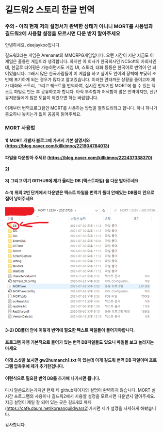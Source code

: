 # 길드워2 스토리 한글 번역

### 주의 - 아직 현재 저의 설명서가 완벽한 상태가 아니니 MORT를 사용법과 길드워2에 사용할 설정을 모르시면 다운 받지 말아주세요

안녕하세요, deejaykoo입니다. 

길드워2라는 게임은 Arenanet의 MMORPG게임입니다. 오랜 시간이 지난 지금도 이 게임은 훌륭한 게임이라 생각합니다.
하지만 이 회사가 한국회사인 NCSoft의 자회사인데, 한글로 타이핑은 가능하면서도 게임 UI, 스토리, 대화 등등은 한국어로 번역이 안 되어있습니다.
그래서 많은 한국사람들이 이 게임을 하고 싶어도 언어의 장벽에 부딪혀 초반에 포기하게 되는 경우가 많다고 알고있습니다.
이러한 안타까운 상황을 줄이고자 제가 대화와 스토리, 그리고 퀘스트를 번역하여, 실시간 번역기인 MORT에 쓸 수 있는 텍스트 파일로 만든 후 공유하고자 합니다.
아직 부족함과 어색함이 많은 번역이지만, 신규 유저분들에게 많은 도움이 되었으면 하는 바람입니다.

이제부터 번역프로그램인 MORT를 사용하는 방법을 알려드리려고 합니다.
하나 하나가 중요하니 놓치는거 없이 꼼꼼히 읽어주세요.

### MORT 사용법

#### 1) MORT 개발자 블로그에 가셔서 기본 설명서와 (https://blog.naver.com/killkimno/221904784013) 
####  파일을 다운받아 주세요 (https://blog.naver.com/killkimno/222437338370)

#### 2) 

#### 3) 그리고 여기 GITHUB에 제가 올리는 DB (텍스트파일) 을 다운 받아주세요

#### 4-1) 위의 2번 단계에서 다운받은 텍스트 파일을 번역기 폴더 안에있는 DB폴더 안으로 집어 넣어주세요

![alt text](https://github.com/deejaykoo/instructionpics/blob/main/20210928_003050.png?raw=true)

#### 3-2) DB폴더 안에 이렇게 번역에 필요한 텍스트 파일들이 들어가야합니다.
#### 프로그램 자쳉 기본적으로 들어가 있는 번역 DB파일들도 있으니 파일들 보고 놀라지는 마세요
#### 아래 스샷을 보시면 gw2humanch1.txt 이 있는데 이게 길드워 번역 DB 파일이며 프로그램 압축후에 제가 추가한겁니다.
#### 이런식으로 필요한 번역 DB를 추가해 나가시면 됩니다.


다시 말씀드리는거지만 현재 제 github페이지의 설명이 완벽하지 않습니다. MORT 실시간 프로그램의 사용이나 길드워2에서 사용할 설정을 모르시면 다운받지 말아주세요. 
지금 설명이 제일 잘 되어 있는 곳은 길드워2 까페 (https://cafe.daum.net/koreanguildwars2)가시면 제가 설명을 자세하게 해놨습니다.

감사합니다.
